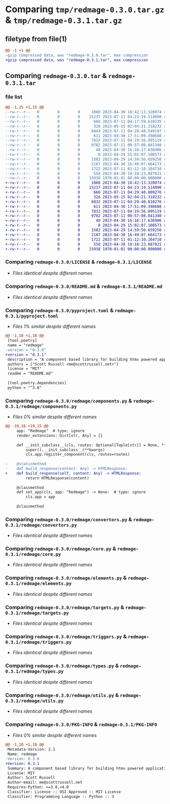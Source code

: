 # Comparing `tmp/redmage-0.3.0.tar.gz` & `tmp/redmage-0.3.1.tar.gz`

## filetype from file(1)

```diff
@@ -1 +1 @@
-gzip compressed data, was "redmage-0.3.0.tar", max compression
+gzip compressed data, was "redmage-0.3.1.tar", max compression
```

## Comparing `redmage-0.3.0.tar` & `redmage-0.3.1.tar`

### file list

```diff
@@ -1,15 +1,15 @@
--rw-r--r--   0        0        0     1060 2023-04-30 18:42:13.320074 redmage-0.3.0/LICENSE
--rw-r--r--   0        0        0    15237 2023-07-11 04:23:19.514090 redmage-0.3.0/README.md
--rw-r--r--   0        0        0      660 2023-07-11 04:17:59.610235 redmage-0.3.0/pyproject.toml
--rw-r--r--   0        0        0      328 2023-05-15 02:04:21.318232 redmage-0.3.0/redmage/__init__.py
--rw-r--r--   0        0        0     6844 2023-07-11 04:20:48.549197 redmage-0.3.0/redmage/components.py
--rw-r--r--   0        0        0      611 2023-04-30 17:51:09.398688 redmage-0.3.0/redmage/convertors.py
--rw-r--r--   0        0        0     7832 2023-07-11 04:19:56.895119 redmage-0.3.0/redmage/core.py
--rw-r--r--   0        0        0     9782 2023-07-11 00:57:08.841340 redmage-0.3.0/redmage/elements.py
--rw-r--r--   0        0        0       40 2023-04-30 16:16:17.636906 redmage-0.3.0/redmage/exceptions.py
--rw-r--r--   0        0        0        0 2023-04-29 15:02:07.108573 redmage-0.3.0/redmage/py.typed
--rw-r--r--   0        0        0     1582 2023-04-29 14:59:56.659250 redmage-0.3.0/redmage/targets.py
--rw-r--r--   0        0        0     2187 2023-04-30 16:49:07.664173 redmage-0.3.0/redmage/triggers.py
--rw-r--r--   0        0        0     1722 2023-07-11 01:12:10.164710 redmage-0.3.0/redmage/types.py
--rw-r--r--   0        0        0      558 2023-04-30 18:18:23.887821 redmage-0.3.0/redmage/utils.py
--rw-r--r--   0        0        0    15938 1970-01-01 00:00:00.000000 redmage-0.3.0/PKG-INFO
+-rw-r--r--   0        0        0     1060 2023-04-30 18:42:13.320074 redmage-0.3.1/LICENSE
+-rw-r--r--   0        0        0    15237 2023-07-11 04:23:19.514090 redmage-0.3.1/README.md
+-rw-r--r--   0        0        0      660 2023-07-11 04:29:40.809276 redmage-0.3.1/pyproject.toml
+-rw-r--r--   0        0        0      328 2023-05-15 02:04:21.318232 redmage-0.3.1/redmage/__init__.py
+-rw-r--r--   0        0        0     6832 2023-07-11 04:29:40.810276 redmage-0.3.1/redmage/components.py
+-rw-r--r--   0        0        0      611 2023-04-30 17:51:09.398688 redmage-0.3.1/redmage/convertors.py
+-rw-r--r--   0        0        0     7832 2023-07-11 04:19:56.895119 redmage-0.3.1/redmage/core.py
+-rw-r--r--   0        0        0     9782 2023-07-11 00:57:08.841340 redmage-0.3.1/redmage/elements.py
+-rw-r--r--   0        0        0       40 2023-04-30 16:16:17.636906 redmage-0.3.1/redmage/exceptions.py
+-rw-r--r--   0        0        0        0 2023-04-29 15:02:07.108573 redmage-0.3.1/redmage/py.typed
+-rw-r--r--   0        0        0     1582 2023-04-29 14:59:56.659250 redmage-0.3.1/redmage/targets.py
+-rw-r--r--   0        0        0     2187 2023-04-30 16:49:07.664173 redmage-0.3.1/redmage/triggers.py
+-rw-r--r--   0        0        0     1722 2023-07-11 01:12:10.164710 redmage-0.3.1/redmage/types.py
+-rw-r--r--   0        0        0      558 2023-04-30 18:18:23.887821 redmage-0.3.1/redmage/utils.py
+-rw-r--r--   0        0        0    15938 1970-01-01 00:00:00.000000 redmage-0.3.1/PKG-INFO
```

### Comparing `redmage-0.3.0/LICENSE` & `redmage-0.3.1/LICENSE`

 * *Files identical despite different names*

### Comparing `redmage-0.3.0/README.md` & `redmage-0.3.1/README.md`

 * *Files identical despite different names*

### Comparing `redmage-0.3.0/pyproject.toml` & `redmage-0.3.1/pyproject.toml`

 * *Files 1% similar despite different names*

```diff
@@ -1,10 +1,10 @@
 [tool.poetry]
 name = "redmage"
-version = "0.3.0"
+version = "0.3.1"
 description = "A component based library for building htmx powered applications."
 authors = ["Scott Russell <me@scottrussell.net>"]
 license = "MIT"
 readme = "README.md"
 
 [tool.poetry.dependencies]
 python = "^3.8"
```

### Comparing `redmage-0.3.0/redmage/components.py` & `redmage-0.3.1/redmage/components.py`

 * *Files 0% similar despite different names*

```diff
@@ -19,16 +19,15 @@
     app: "Redmage"  # type: ignore
     render_extensions: Dict[str, Any] = {}
 
     def __init_subclass__(cls, routes: Optional[Tuple[str]] = None, **kwargs: Any):
         super().__init_subclass__(**kwargs)
         cls.app.register_component(cls, routes=routes)
 
-    @staticmethod
-    def build_response(content: Any) -> HTMLResponse:
+    def build_response(self, content: Any) -> HTMLResponse:
         return HTMLResponse(content)
 
     @classmethod
     def set_app(cls, app: "Redmage") -> None:  # type: ignore
         cls.app = app
 
     @classmethod
```

### Comparing `redmage-0.3.0/redmage/convertors.py` & `redmage-0.3.1/redmage/convertors.py`

 * *Files identical despite different names*

### Comparing `redmage-0.3.0/redmage/core.py` & `redmage-0.3.1/redmage/core.py`

 * *Files identical despite different names*

### Comparing `redmage-0.3.0/redmage/elements.py` & `redmage-0.3.1/redmage/elements.py`

 * *Files identical despite different names*

### Comparing `redmage-0.3.0/redmage/targets.py` & `redmage-0.3.1/redmage/targets.py`

 * *Files identical despite different names*

### Comparing `redmage-0.3.0/redmage/triggers.py` & `redmage-0.3.1/redmage/triggers.py`

 * *Files identical despite different names*

### Comparing `redmage-0.3.0/redmage/types.py` & `redmage-0.3.1/redmage/types.py`

 * *Files identical despite different names*

### Comparing `redmage-0.3.0/redmage/utils.py` & `redmage-0.3.1/redmage/utils.py`

 * *Files identical despite different names*

### Comparing `redmage-0.3.0/PKG-INFO` & `redmage-0.3.1/PKG-INFO`

 * *Files 0% similar despite different names*

```diff
@@ -1,10 +1,10 @@
 Metadata-Version: 2.1
 Name: redmage
-Version: 0.3.0
+Version: 0.3.1
 Summary: A component based library for building htmx powered applications.
 License: MIT
 Author: Scott Russell
 Author-email: me@scottrussell.net
 Requires-Python: >=3.8,<4.0
 Classifier: License :: OSI Approved :: MIT License
 Classifier: Programming Language :: Python :: 3
```

